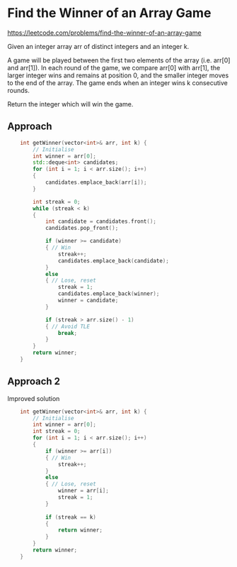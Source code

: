 # Find the Winner of an Array Game

https://leetcode.com/problems/find-the-winner-of-an-array-game

Given an integer array arr of distinct integers and an integer k.

A game will be played between the first two elements of the array (i.e. arr[0] and arr[1]). In each round of the game, we compare arr[0] with arr[1], the larger integer wins and remains at position 0, and the smaller integer moves to the end of the array. The game ends when an integer wins k consecutive rounds.

Return the integer which will win the game.

## Approach 

``` C++
    int getWinner(vector<int>& arr, int k) {
        // Initialise
        int winner = arr[0]; 
        std::deque<int> candidates;
        for (int i = 1; i < arr.size(); i++)
        {
            candidates.emplace_back(arr[i]);
        }

        int streak = 0;
        while (streak < k)
        {
            int candidate = candidates.front();
            candidates.pop_front();

            if (winner >= candidate)
            { // Win
                streak++;
                candidates.emplace_back(candidate);
            }
            else
            { // Lose, reset
                streak = 1;
                candidates.emplace_back(winner);
                winner = candidate;
            }

            if (streak > arr.size() - 1)
            { // Avoid TLE
                break;
            }
        }
        return winner;
    }
```

## Approach 2

Improved solution

``` C++
    int getWinner(vector<int>& arr, int k) {
        // Initialise 
        int winner = arr[0];
        int streak = 0;
        for (int i = 1; i < arr.size(); i++)
        {
            if (winner >= arr[i])
            { // Win
                streak++;
            }
            else
            { // Lose, reset
                winner = arr[i];
                streak = 1;
            }
            
            if (streak == k)
            {
                return winner;
            }
        }
        return winner;
    }
```
